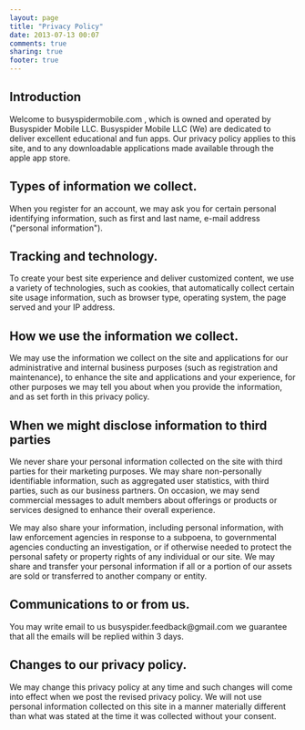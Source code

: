 ```yaml
---
layout: page
title: "Privacy Policy"
date: 2013-07-13 00:07
comments: true
sharing: true
footer: true
---
```






<h2>Introduction</h2>
<p>Welcome to busyspidermobile.com , which is owned and operated by Busyspider Mobile LLC. Busyspider Mobile LLC (We) are dedicated to deliver excellent educational and fun apps. 
 Our privacy policy applies to this site, and to any downloadable applications made available through the apple app store. 
</p>

<h2>Types of information we collect.</h2>
When you register for an account, we may ask you for certain personal identifying information, such as first and last name, e-mail address ("personal information").
<h2>Tracking and technology.  </h2>
To create your best site experience and deliver customized content, we use a variety of technologies, such as cookies, that automatically collect certain site usage information, such as browser type, operating system, the page served and your IP address.
<h2> How we use the information we collect. </h2>
We may use the information we collect on the site and applications for our administrative and internal business purposes (such as registration and maintenance), to enhance the site and applications and your experience, for other purposes we may tell you about when you provide the information, and as set forth in this privacy policy.
<h2>When we might disclose information to third parties</h2>
We never share your personal information collected on the site with third parties for their marketing purposes. We may share non-personally identifiable information, such as aggregated user statistics, with third parties, such as our business partners. On occasion, we may send commercial messages to adult members about offerings or products or services designed to enhance their overall experience. 

We may also share your information, including personal information, with law enforcement agencies in response to a subpoena, to governmental agencies conducting an investigation, or if otherwise needed to protect the personal safety or property rights of any individual or our site. We may share and transfer your personal information if all or a portion of our assets are sold or transferred to another company or entity.

<h2>Communications to or from us.</h2>
You may write email to us busyspider.feedback@gmail.com
 we guarantee that all the emails will be replied within 3 days.

<h2>Changes to our privacy policy. </h2>
We may change this privacy policy at any time and such changes will come into effect when we post the revised privacy policy. We will not use personal information collected on this site in a manner materially different than what was stated at the time it was collected without your consent.

